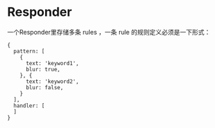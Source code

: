 # Responder

一个Responder里存储多条 rules ，一条 rule 的规则定义必须是一下形式：

```
{
  pattern: [
    {
      text: 'keyword1',
      blur: true,
    }, {
      text: 'keyword2',
      blur: false,
    }
  ],
  handler: [
  ]
}
```
